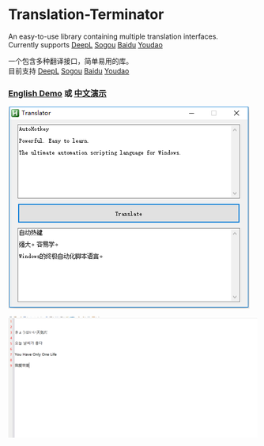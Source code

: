 # Translation-Terminator
  
 An easy-to-use library containing multiple translation interfaces.  
 Currently supports [DeepL](https://www.deepl.com/translator) [Sogou](https://fanyi.sogou.com/) [Baidu](https://fanyi.baidu.com/) [Youdao](https://fanyi.youdao.com/)  
  
 一个包含多种翻译接口，简单易用的库。  
 目前支持 [DeepL](https://www.deepl.com/translator) [Sogou](https://fanyi.sogou.com/) [Baidu](https://fanyi.baidu.com/) [Youdao](https://fanyi.youdao.com/)  
  
### [English Demo](https://www.autohotkey.com/boards/viewtopic.php?f=6&t=94823) 或 [中文演示](https://www.autoahk.com/archives/37113)  
  
![效果图](https://raw.githubusercontent.com/telppa/Translation-Terminator/main/img/1.png)  
  
![效果图](https://raw.githubusercontent.com/telppa/Translation-Terminator/main/img/3.gif)  
